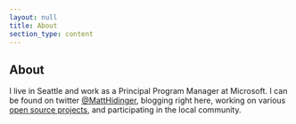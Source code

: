 ```yaml
---
layout: null
title: About
section_type: content
---
```

## About

I live in Seattle and work as a Principal Program Manager at Microsoft. I can be found on twitter [@MattHidinger](https://twitter.com/matthidinger), blogging right here, working on various [open source projects](https://github.com/matthidinger), and participating in the local community. 
